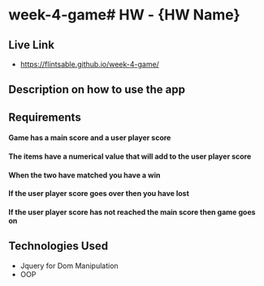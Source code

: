 # week-4-game# HW - {HW Name}


## Live Link
 - https://flintsable.github.io/week-4-game/

## Description on how to use the app

## Requirements
#### Game has a main score and a user player score
#### The items have a numerical value that will add to the user player score
#### When the two have matched you have a win
#### If the user player score goes over then you have lost
#### If the user player score has not reached the main score then game goes on





## Technologies Used
- Jquery for Dom Manipulation
- OOP
